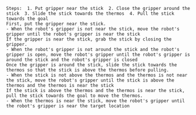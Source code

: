 
    Steps:  1. Put gripper near the stick  2. Close the gripper around the stick  3. Slide the stick towards the thermos  4. Pull the stick towards the goal
    First, put the gripper near the stick.
    - When the robot's gripper is not near the stick, move the robot's gripper until the robot's gripper is near the stick
    If the gripper is near the stick, grab the stick by closing the gripper.
    - When the robot's gripper is not around the stick and the robot's gripper is open, move the robot's gripper until the robot's gripper is around the stick and the robot's gripper is closed
    Once the gripper is around the stick, slide the stick towards the thermos so that the stick is above the thermos before pulling.
    - When the stick is not above the thermos and the thermos is not near the stick, move the robot's gripper until the stick is above the thermos and the thermos is near the stick
    If the stick is above the thermos and the thermos is near the stick, pull the stick towards the goal to move the thermos.
    - When the thermos is near the stick, move the robot's gripper until the robot's gripper is near the target location
